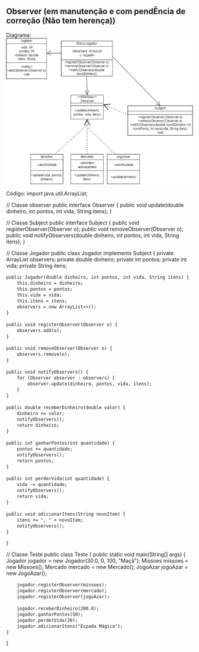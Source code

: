 <h2>Observer (em manutenção e com pendÊncia de correção (Não tem herença))</h2>

Diagrama:
<img src="diagramaObserver.jpg">

Código:
import java.util.ArrayList;

// Classe observer
public interface Observer {
    public void update(double dinheiro, int pontos, int vida, String itens);
}

// Classe Subject
public interface Subject {
    public void registerObserver(Observer o);
    public void removeObserver(Observer o);
    public void notifyObservers(double dinheiro, int pontos, int vida, String itens);
}

// Classe Jogador
public class Jogador implements Subject {
    private ArrayList<Observer> observers;
    private double dinheiro;
    private int pontos;
    private int vida;
    private String itens;

    public Jogador(double dinheiro, int pontos, int vida, String itens) {
        this.dinheiro = dinheiro;
        this.pontos = pontos;
        this.vida = vida;
        this.itens = itens;
        observers = new ArrayList<>();
    }

    public void registerObserver(Observer o) {
        observers.add(o);
    }

    public void removeObserver(Observer o) {
        observers.remove(o);
    }

    public void notifyObservers() {
        for (Observer observer : observers) {
            observer.update(dinheiro, pontos, vida, itens);
        }
    }

    public double receberDinheiro(double valor) {
        dinheiro += valor;
        notifyObservers();
        return dinheiro;
    }

    public int ganharPontos(int quantidade) {
        pontos += quantidade;
        notifyObservers();
        return pontos;
    }

    public int perderVida(int quantidade) {
        vida -= quantidade;
        notifyObservers();
        return vida;
    }

    public void adicionarItens(String novoItem) {
        itens += ", " + novoItem;
        notifyObservers();
    }
}

// Classe Teste
public class Teste {
    public static void main(String[] args) {
        Jogador jogador = new Jogador(30.0, 0, 100, "Maçã");
        Missoes missoes = new Missoes();
        Mercado mercado = new Mercado();
        JogoAzar jogoAzar = new JogoAzar();
        
        jogador.registerObserver(missoes);
        jogador.registerObserver(mercado);
        jogador.registerObserver(jogoAzar);
        
        jogador.receberDinheiro(200.0);
		jogador.ganharPontos(50);
        jogador.perderVida(20);
        jogador.adicionarItens("Espada Mágica");
    }
}


